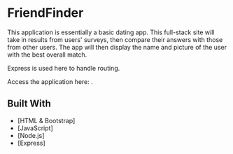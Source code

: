 # FriendFinder

This application is essentially a basic dating app. This full-stack site will take in results from users' surveys, then compare their answers with those from other users. The app will then display the name and picture of the user with the best overall match. 

Express is used here to handle routing.

Access the application here: .


## Built With

* [HTML & Bootstrap]
* [JavaScript]
* [Node.js]
* [Express]